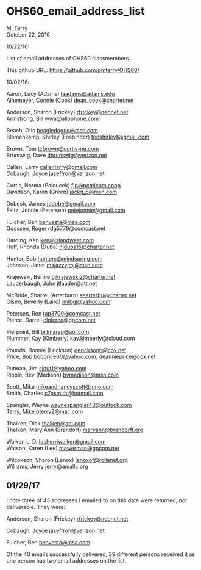 # OHS60_email_address_list
M. Terry  
October 22, 2016  



10/22/16: 

List of email addresses of OHS60 classmembers.

This github URL: https://github.com/pmterry/OHS60/

10/02/16:

Aaron, Lucy (Adams)               laadams@adams.edu  
Alhemeyer, Connie (Cook)          dean_cook@charter.net  

Anderson, Sharon (Frickey)        rfrickey@nebnet.net  
Armstrong, Bill                   wwa@allophone.com  

Beach, Otis                       beagledogco@msn.com  
Blomenkamp, Shirley (Fosbinder)   tedshirleyf@gmail.com  

Brown, Tom                        tcbrown@curtis-ne.com  
Brunswig, Dave                    dbrunswig@verizon.net  

Callen, Larry                     callenlarry@gmail.com  
Cobaugh, Joyce                    jaseffron@verizon.net  

Curtis, Norma (Paloucek)          fjp@pctelcom.coop  
Davidson, Karen (Green)           jackg_6@msn.com

Dobesh, James                     jddobe@gmail.com  
Feltz, Jonnie (Petersen)          petejonnie@gmail.com  

Fulcher, Ben                      benvesta@msa.com  
Goossen, Roger                    rdg5779@comcast.net  

Harding, Ken                      ken@islandwest.com  
Huff, Rhonda (Duba)               njduba15@charter.net  

Hunter, Bob                       hunters@mindspring.com  
Johnson, Janet                    msjazzyjmj@msn.com  

Krajewski, Bernie                 bjkrajewski2@charter.net  
Lauderbaugh, John                 jtlauder@att.net  

McBride, Sharrel (Arterburn)      searterbu@charter.net  
Olsen, Beverly (Laird)            lmlbgl@yahoo.com  

Petersen, Ron                     tap3700@comcast.net  
Pierce, Darrell                   clpierce@gpcom.net  

Pierpoint, Bill                   billmarep@aol.com  
Plummer, Kay (Kimberly)           kay.kimberly@icloud.com

Pounds, Bonnie (Erickson)         derickson6@cox.net  
Price, Bob                        bobprice60@yahoo.com, deannieprice@cox.net  

Putman, Jim                       sjput1@yahoo.com  
Ribble, Bev (Madison)             bvmadison@msn.com  

Scott, Mike                       mikeandnancyscott@juno.com  
Smith, Charles                    c7psmith@hotmail.com  

Spangler, Wayne                   waynespangler43@outlook.com  
Terry, Mike                       pterry2@mac.com  

Thalken, Dick                     thalken@aol.com  
Thalken, Mary Ann (Brandorf)      maryann@brandorff.org  

Walker, L. D.                     ldsherriwalker@gmail.com  
Watson, Karen (Lee)               mowerman@gpcom.net  

Wilcoxson, Sharon (Lenox)         lenoxof@rollanet.org  
Williams, Jerry                   jerry@amallc.org  

## 01/29/17

I note three of 43 addresses I emailed to on this date were returned, not deliverable. They were:

Anderson, Sharon (Frickey)        rfrickey@nebnet.net

Cobaugh, Joyce                    jaseffron@verizon.net

Fulcher, Ben                      benvesta@msa.com


Of the 40 emails successfully delivered, 39 different persons received it as one person has two email addresses on the list. 
